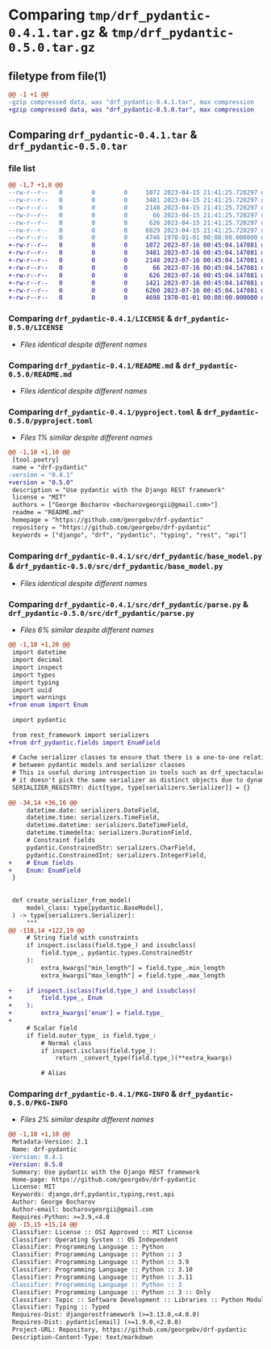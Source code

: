 # Comparing `tmp/drf_pydantic-0.4.1.tar.gz` & `tmp/drf_pydantic-0.5.0.tar.gz`

## filetype from file(1)

```diff
@@ -1 +1 @@
-gzip compressed data, was "drf_pydantic-0.4.1.tar", max compression
+gzip compressed data, was "drf_pydantic-0.5.0.tar", max compression
```

## Comparing `drf_pydantic-0.4.1.tar` & `drf_pydantic-0.5.0.tar`

### file list

```diff
@@ -1,7 +1,8 @@
--rw-r--r--   0        0        0     1072 2023-04-15 21:41:25.720297 drf_pydantic-0.4.1/LICENSE
--rw-r--r--   0        0        0     3481 2023-04-15 21:41:25.720297 drf_pydantic-0.4.1/README.md
--rw-r--r--   0        0        0     2148 2023-04-15 21:41:25.720297 drf_pydantic-0.4.1/pyproject.toml
--rw-r--r--   0        0        0       66 2023-04-15 21:41:25.720297 drf_pydantic-0.4.1/src/drf_pydantic/__init__.py
--rw-r--r--   0        0        0      626 2023-04-15 21:41:25.720297 drf_pydantic-0.4.1/src/drf_pydantic/base_model.py
--rw-r--r--   0        0        0     6029 2023-04-15 21:41:25.720297 drf_pydantic-0.4.1/src/drf_pydantic/parse.py
--rw-r--r--   0        0        0     4746 1970-01-01 00:00:00.000000 drf_pydantic-0.4.1/PKG-INFO
+-rw-r--r--   0        0        0     1072 2023-07-16 00:45:04.147081 drf_pydantic-0.5.0/LICENSE
+-rw-r--r--   0        0        0     3481 2023-07-16 00:45:04.147081 drf_pydantic-0.5.0/README.md
+-rw-r--r--   0        0        0     2148 2023-07-16 00:45:04.147081 drf_pydantic-0.5.0/pyproject.toml
+-rw-r--r--   0        0        0       66 2023-07-16 00:45:04.147081 drf_pydantic-0.5.0/src/drf_pydantic/__init__.py
+-rw-r--r--   0        0        0      626 2023-07-16 00:45:04.147081 drf_pydantic-0.5.0/src/drf_pydantic/base_model.py
+-rw-r--r--   0        0        0     1421 2023-07-16 00:45:04.147081 drf_pydantic-0.5.0/src/drf_pydantic/fields.py
+-rw-r--r--   0        0        0     6260 2023-07-16 00:45:04.147081 drf_pydantic-0.5.0/src/drf_pydantic/parse.py
+-rw-r--r--   0        0        0     4698 1970-01-01 00:00:00.000000 drf_pydantic-0.5.0/PKG-INFO
```

### Comparing `drf_pydantic-0.4.1/LICENSE` & `drf_pydantic-0.5.0/LICENSE`

 * *Files identical despite different names*

### Comparing `drf_pydantic-0.4.1/README.md` & `drf_pydantic-0.5.0/README.md`

 * *Files identical despite different names*

### Comparing `drf_pydantic-0.4.1/pyproject.toml` & `drf_pydantic-0.5.0/pyproject.toml`

 * *Files 1% similar despite different names*

```diff
@@ -1,10 +1,10 @@
 [tool.poetry]
 name = "drf-pydantic"
-version = "0.4.1"
+version = "0.5.0"
 description = "Use pydantic with the Django REST framework"
 license = "MIT"
 authors = ["George Bocharov <bocharovgeorgii@gmail.com>"]
 readme = "README.md"
 homepage = "https://github.com/georgebv/drf-pydantic"
 repository = "https://github.com/georgebv/drf-pydantic"
 keywords = ["django", "drf", "pydantic", "typing", "rest", "api"]
```

### Comparing `drf_pydantic-0.4.1/src/drf_pydantic/base_model.py` & `drf_pydantic-0.5.0/src/drf_pydantic/base_model.py`

 * *Files identical despite different names*

### Comparing `drf_pydantic-0.4.1/src/drf_pydantic/parse.py` & `drf_pydantic-0.5.0/src/drf_pydantic/parse.py`

 * *Files 6% similar despite different names*

```diff
@@ -1,18 +1,20 @@
 import datetime
 import decimal
 import inspect
 import types
 import typing
 import uuid
 import warnings
+from enum import Enum
 
 import pydantic
 
 from rest_framework import serializers
+from drf_pydantic.fields import EnumField
 
 # Cache serializer classes to ensure that there is a one-to-one relationship
 # between pydantic models and serializer classes
 # This is useful during introspection in tools such as drf_spectacular, so that
 # it doesn't pick the same serializer as distinct objects due to dynamic generation
 SERIALIZER_REGISTRY: dict[type, type[serializers.Serializer]] = {}
 
@@ -34,14 +36,16 @@
     datetime.date: serializers.DateField,
     datetime.time: serializers.TimeField,
     datetime.datetime: serializers.DateTimeField,
     datetime.timedelta: serializers.DurationField,
     # Constraint fields
     pydantic.ConstrainedStr: serializers.CharField,
     pydantic.ConstrainedInt: serializers.IntegerField,
+    # Enum fields
+    Enum: EnumField
 }
 
 
 def create_serializer_from_model(
     model_class: type[pydantic.BaseModel],
 ) -> type[serializers.Serializer]:
     """
@@ -118,14 +122,19 @@
     # String field with constraints
     if inspect.isclass(field.type_) and issubclass(
         field.type_, pydantic.types.ConstrainedStr
     ):
         extra_kwargs["min_length"] = field.type_.min_length
         extra_kwargs["max_length"] = field.type_.max_length
 
+    if inspect.isclass(field.type_) and issubclass(
+        field.type_, Enum
+    ):
+        extra_kwargs['enum'] = field.type_
+
     # Scalar field
     if field.outer_type_ is field.type_:
         # Normal class
         if inspect.isclass(field.type_):
             return _convert_type(field.type_)(**extra_kwargs)
 
         # Alias
```

### Comparing `drf_pydantic-0.4.1/PKG-INFO` & `drf_pydantic-0.5.0/PKG-INFO`

 * *Files 2% similar despite different names*

```diff
@@ -1,10 +1,10 @@
 Metadata-Version: 2.1
 Name: drf-pydantic
-Version: 0.4.1
+Version: 0.5.0
 Summary: Use pydantic with the Django REST framework
 Home-page: https://github.com/georgebv/drf-pydantic
 License: MIT
 Keywords: django,drf,pydantic,typing,rest,api
 Author: George Bocharov
 Author-email: bocharovgeorgii@gmail.com
 Requires-Python: >=3.9,<4.0
@@ -15,15 +15,14 @@
 Classifier: License :: OSI Approved :: MIT License
 Classifier: Operating System :: OS Independent
 Classifier: Programming Language :: Python
 Classifier: Programming Language :: Python :: 3
 Classifier: Programming Language :: Python :: 3.9
 Classifier: Programming Language :: Python :: 3.10
 Classifier: Programming Language :: Python :: 3.11
-Classifier: Programming Language :: Python :: 3
 Classifier: Programming Language :: Python :: 3 :: Only
 Classifier: Topic :: Software Development :: Libraries :: Python Modules
 Classifier: Typing :: Typed
 Requires-Dist: djangorestframework (>=3.13.0,<4.0.0)
 Requires-Dist: pydantic[email] (>=1.9.0,<2.0.0)
 Project-URL: Repository, https://github.com/georgebv/drf-pydantic
 Description-Content-Type: text/markdown
```

